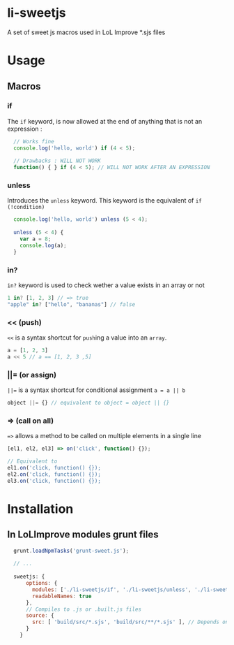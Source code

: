 li-sweetjs
==========

A set of sweet js macros used in LoL Improve *.sjs files

# Usage

## Macros

### if
The `if` keyword, is now allowed at the end of anything that is not an expression  :

```javascript
  // Works fine
  console.log('hello, world') if (4 < 5);
  
  // Drawbacks : WILL NOT WORK
  function() { } if (4 < 5); // WILL NOT WORK AFTER AN EXPRESSION
```

### unless
Introduces the `unless` keyword. This keyword is the equivalent of `if (!condition)`

```javascript
  console.log('hello, world') unless (5 < 4);
  
  unless (5 < 4) {
    var a = 8;
    console.log(a);
  }
```

### in?
`in?` keyword is used to check wether a value exists in an array or not

```javascript
1 in? [1, 2, 3] // => true
"apple" in? ["hello", "bananas"] // false
```

### << (push)
`<<` is a syntax shortcut for `push`ing a value into an `array`.

```javascript
a = [1, 2, 3]
a << 5 // a == [1, 2, 3 ,5]
```

### ||= (or assign)
`||=` is a syntax shortcut for conditional assignment `a = a || b`

```javascript
object ||= {} // equivalent to object = object || {}
```

### => (call on all)
`=>` allows a method to be called on multiple elements in a single line

```javascript
[el1, el2, el3] => on('click', function() {});

// Equivalent to
el1.on('click, function() {});
el2.on('click, function() {});
el3.on('click, function() {});
```

# Installation 

## In LoLImprove modules grunt files

```javascript
  grunt.loadNpmTasks('grunt-sweet.js');    
  
  // ...
  
  sweetjs: {                                                                                                                                                                                
      options: {                                                                                                                                                                              
        modules: ['./li-sweetjs/if', './li-sweetjs/unless', './li-sweetjs/or-assign', './li-sweetjs/push', './li-sweetjs/in', './li-sweetjs/call-on-all', './li-sweetjs/or-assign'],          
        readableNames: true                                                                                                                                                                   
      },                                                                                                                                                                                      
      // Compiles to .js or .built.js files                                                                                                                                                   
      source: {                                                                                                                                                                               
        src: [ 'build/src/*.sjs', 'build/src/**/*.sjs' ], // Depends on the project but for LoL Improve modules                                                                                                                                    
      }                                                                                                                                                                                       
    }
```
